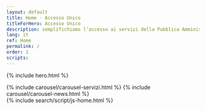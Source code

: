 ```yaml
---
layout: default
title: Home - Accesso Unico
titleForHero: Accesso Unico
description: semplifichiamo l’accesso ai servizi della Pubblica Amministrazione in Umbria
lang: it
ref: Home
permalink: /
order: 1
scripts: 
---
```


{% include hero.html %}

<main class="container my-4" markdown="1">
{% include carousel/carousel-servizi.html %}
 {% include carousel/carousel-news.html %}
</main>
{% include search/script/js-home.html %}
